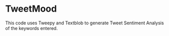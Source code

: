 # TweetMood
 This code uses Tweepy and Textblob to generate Tweet Sentiment Analysis of the keywords entered.
